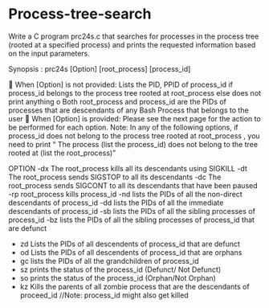 # Process-tree-search

Write a C program prc24s.c that searches for processes in the process tree (rooted at 
a specified process) and prints the requested information based on the input 
parameters. 

Synopsis : 
prc24s [Option] [root_process] [process_id] 

 When [Option] is not provided: Lists the PID, PPID of process_id if process_id 
belongs to the process tree rooted at root_process else does not print anything 
o Both root_process and process_id are the PIDs of processes that are 
descendants of any Bash Process that belongs to the user 
 When [Option] is provided: Please see the next page for the action to be 
performed for each option. 
Note: In any of the following options, if process_id does not belong to the process tree 
rooted at root_process , you need to print “ The process (list the process_id) does not 
belong to the tree rooted at (list the root_process)” 

OPTION 
-dx The root_process kills all its descendants using SIGKILL 
-dt The root_process sends SIGSTOP to all its descendants 
-dc The root_process sends SIGCONT to all its descendants that have been paused 
-rp root_process kills process_id 
-nd lists the PIDs of all the non-direct descendants of process_id 
-dd lists the PIDs of all the immediate descendants of process_id 
 -sb lists the PIDs of all the sibling processes of process_id 
 -bz lists the PIDs of all the sibling processes of process_id that are defunct 
- zd Lists the PIDs of all descendents of process_id that are defunct 
- od Lists the PIDs of all descendents of process_id that are orphans 
- gc lists the PIDs of all the grandchildren of process_id
- sz prints the status of the process_id (Defunct/ Not Defunct) 
- so prints the status of the process_id (Orphan/Not Orphan) 
- kz Kills the parents of all zombie process that are the descendants of proceed_id 
 //Note: process_id might also get killed 
